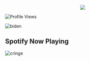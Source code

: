 

<p align="center">
<img src="https://github-readme-stats.vercel.app/api?username=kirillsaint&show_icons=true&&theme=tokyonight" />
</p>

![Profile Views](https://hits.seeyoufarm.com/api/count/incr/badge.svg?url=https://github.com/kirillsaint/&title=Profile%20Views)

![​biden​](https://github-readme-stats.vercel.app/api/top-langs/?username=kirillsaint&layout=compact&theme=dark)

## Spotify Now Playing

![cringe](https://novatorem-l6z2bx0rc-clownless.vercel.app/api/spotify)

<!--
**kirillsaint/kirillsaint** is a ✨ _special_ ✨ repository because its `README.md` (this file) appears on your GitHub profile.

Here are some ideas to get you started:

- 🔭 I’m currently working on ...
- 🌱 I’m currently learning ...
- 👯 I’m looking to collaborate on ...
- 🤔 I’m looking for help with ...
- 💬 Ask me about ...
- 📫 How to reach me: ...
- 😄 Pronouns: ...
- ⚡ Fun fact: ...
-->
